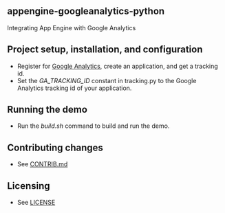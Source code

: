 ## appengine-googleanalytics-python

Integrating App Engine with Google Analytics

## Project setup, installation, and configuration

- Register for [Google Analytics](http://www.google.com/analytics/), create
an application, and get a tracking id.
- Set the *GA_TRACKING_ID* constant in tracking.py to the Google Analytics 
tracking id of your application.

## Running the demo
- Run the *build.sh* command to build and run the demo.

## Contributing changes

* See [CONTRIB.md](CONTRIB.md)

## Licensing

* See [LICENSE](LICENSE)
